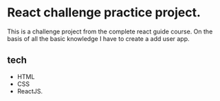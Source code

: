 # React challenge practice project.

This is a challenge project from the complete react guide course. On the basis of all the basic knowledge I have to create a add user app.

## tech

- HTML
- CSS
- ReactJS.
